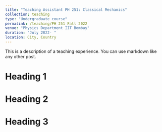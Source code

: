 ```yaml
---
title: "Teaching Assistant PH 251: Classical Mechanics"
collection: teaching
type: "Undergraduate course"
permalink: /teaching/PH 251 Fall 2022
venue: "Physics Department IIT Bombay"
duration: "July 2022- "
location: City, Country
---
```


This is a description of a teaching experience. You can use markdown like any other post.

Heading 1
======

Heading 2
======

Heading 3
======
